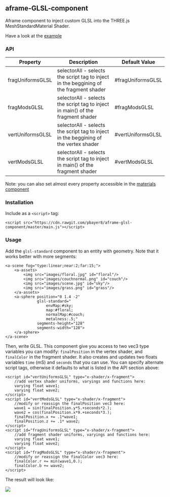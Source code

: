 ## aframe-GLSL-component

Aframe component to inject custom GLSL into the THREE.js MeshStandardMaterial Shader.

Have a look at the [example](https://pbayer8.github.io/aframe-glsl-component/examples/index.html)

### API

| Property   | Description | Default Value |
| ---------- | ----------- | ------------- |
|fragUniformsGLSL | selectorAll - selects the script tag to inject in the beggining of the fragment shader|#fragUniformsGLSL|
|fragModsGLSL | selectorAll - selects the script tag to inject in main() of the fragment shader|#fragModsGLSL|
|vertUniformsGLSL | selectorAll - selects the script tag to inject in the beggining of the vertex shader|#vertUniformsGLSL|
|vertModsGLSL | selectorAll - selects the script tag to inject in main() of the fragment shader|#vertModsGLSL|
Note: you can also set almost every property accessible in the [materials component](https://github.com/aframevr/aframe/blob/a46c1b133634de39e5f40c35bf28823a0960c7b5/docs/components/material.md)

### Installation
Include as a `<script>` tag:
```
<script src="https://cdn.rawgit.com/pbayer8/aframe-glsl-component/master/main.js"></script>
```

### Usage
Add the `glsl-standard` component to an entity with geometry. Note that it works better with more segments:
```
<a-scene fog="type:linear;near:2;far:15;">
    <a-assets>
        <img src="images/floral.jpg" id="floral"/>
        <img src="images/couchnormal.png" id="couch"/>
        <img src="images/scene.jpg" id="sky"/>
        <img src="images/grass.png" id="grass"/>
    </a-assets>
    <a-sphere position="0 1.4 -2"
              glsl-standard="
                  envMap:#sky;
                  map:#floral;
                  normalMap:#couch;
                  metalness:.5;"
              segments-height="128"
              segments-width="128">
    </a-sphere>
</a-scene>
```

Then, write GLSL. This component give you access to two vec3 type variables you can modify: `finalPosition` in the vertex shader, and `finalColor` in the fragment shader. It also creates and updates two floats variables `time` (mS) and `seconds` that you can use. You can specify alternate script tags, otherwise it defaults to what is listed in the API section above:
```
<script id="vertUniformsGLSL" type="x-shader/x-fragment">
    //add vertex shader uniforms, varyings and functions here:
    varying float wave1;
    varying float wave2;
</script>
<script id="vertModsGLSL" type="x-shader/x-fragment">
    //modify or reassign the finalPosition vec3 here:
    wave1 = sin(finalPosition.y*5.+seconds*2.);
    wave2 = cos(finalPosition.x*9.+seconds*3.);
    finalPosition.x += .1*wave1;
    finalPosition.z += .1* wave2;
</script>
<script id="fragUniformsGLSL" type="x-shader/x-fragment">
    //add fragment shader uniforms, varyings and functions here:
    varying float wave1;
    varying float wave2;
</script>
<script id="fragModsGLSL" type="x-shader/x-fragment">
    //modify or reassign the finalColor vec3 here:
    finalColor.r += min(wave1,0.);
    finalColor.b += wave2;
</script>
```

The result will look like:

![](https://i.imgur.com/ruOJwIZ.gif)